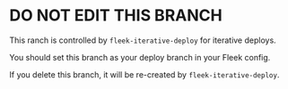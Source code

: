 # DO NOT EDIT THIS BRANCH

This ranch is controlled by `fleek-iterative-deploy` for iterative deploys.

You should set this branch as your deploy branch in your Fleek config.

If you delete this branch, it will be re-created by `fleek-iterative-deploy`.
